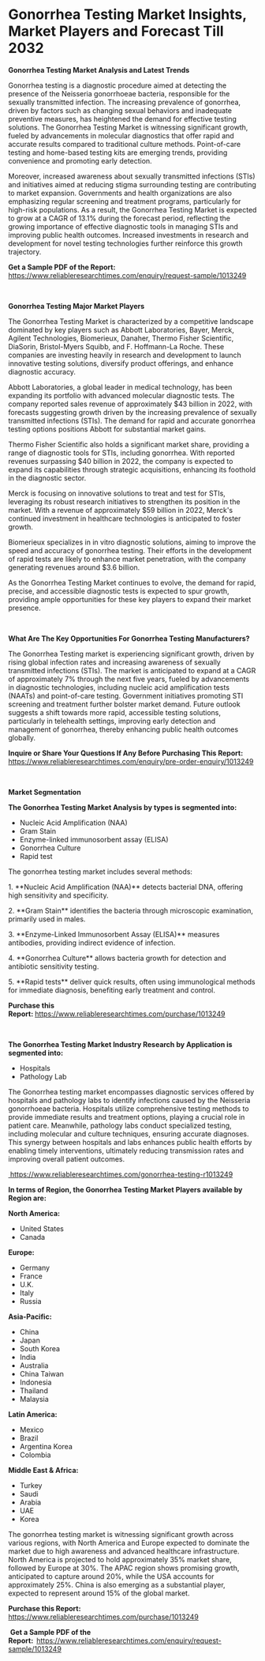 <p><h1>Gonorrhea Testing Market Insights, Market Players and Forecast Till 2032</h1></p><p><strong>Gonorrhea Testing Market Analysis and Latest Trends</strong></p>
<p><p>Gonorrhea testing is a diagnostic procedure aimed at detecting the presence of the Neisseria gonorrhoeae bacteria, responsible for the sexually transmitted infection. The increasing prevalence of gonorrhea, driven by factors such as changing sexual behaviors and inadequate preventive measures, has heightened the demand for effective testing solutions. The Gonorrhea Testing Market is witnessing significant growth, fueled by advancements in molecular diagnostics that offer rapid and accurate results compared to traditional culture methods. Point-of-care testing and home-based testing kits are emerging trends, providing convenience and promoting early detection.</p><p>Moreover, increased awareness about sexually transmitted infections (STIs) and initiatives aimed at reducing stigma surrounding testing are contributing to market expansion. Governments and health organizations are also emphasizing regular screening and treatment programs, particularly for high-risk populations. As a result, the Gonorrhea Testing Market is expected to grow at a CAGR of 13.1% during the forecast period, reflecting the growing importance of effective diagnostic tools in managing STIs and improving public health outcomes. Increased investments in research and development for novel testing technologies further reinforce this growth trajectory.</p></p>
<p><strong>Get a Sample PDF of the Report:&nbsp;</strong> <a href="https://www.reliableresearchtimes.com/enquiry/request-sample/1013249?utm_campaign=3352&utm_medium=2&utm_source=Github&utm_content=ia&utm_term=16042025&utm_id=gonorrhea-testing">https://www.reliableresearchtimes.com/enquiry/request-sample/1013249</a></p>
<p>&nbsp;</p>
<p><strong>Gonorrhea Testing Major Market Players</strong></p>
<p><p>The Gonorrhea Testing Market is characterized by a competitive landscape dominated by key players such as Abbott Laboratories, Bayer, Merck, Agilent Technologies, Biomerieux, Danaher, Thermo Fisher Scientific, DiaSorin, Bristol-Myers Squibb, and F. Hoffmann-La Roche. These companies are investing heavily in research and development to launch innovative testing solutions, diversify product offerings, and enhance diagnostic accuracy.</p><p>Abbott Laboratories, a global leader in medical technology, has been expanding its portfolio with advanced molecular diagnostic tests. The company reported sales revenue of approximately $43 billion in 2022, with forecasts suggesting growth driven by the increasing prevalence of sexually transmitted infections (STIs). The demand for rapid and accurate gonorrhea testing options positions Abbott for substantial market gains.</p><p>Thermo Fisher Scientific also holds a significant market share, providing a range of diagnostic tools for STIs, including gonorrhea. With reported revenues surpassing $40 billion in 2022, the company is expected to expand its capabilities through strategic acquisitions, enhancing its foothold in the diagnostic sector.</p><p>Merck is focusing on innovative solutions to treat and test for STIs, leveraging its robust research initiatives to strengthen its position in the market. With a revenue of approximately $59 billion in 2022, Merck's continued investment in healthcare technologies is anticipated to foster growth.</p><p>Biomerieux specializes in in vitro diagnostic solutions, aiming to improve the speed and accuracy of gonorrhea testing. Their efforts in the development of rapid tests are likely to enhance market penetration, with the company generating revenues around $3.6 billion.</p><p>As the Gonorrhea Testing Market continues to evolve, the demand for rapid, precise, and accessible diagnostic tests is expected to spur growth, providing ample opportunities for these key players to expand their market presence.</p></p>
<p>&nbsp;</p>
<p><strong>What Are The Key Opportunities For Gonorrhea Testing Manufacturers?</strong></p>
<p><p>The Gonorrhea Testing market is experiencing significant growth, driven by rising global infection rates and increasing awareness of sexually transmitted infections (STIs). The market is anticipated to expand at a CAGR of approximately 7% through the next five years, fueled by advancements in diagnostic technologies, including nucleic acid amplification tests (NAATs) and point-of-care testing. Government initiatives promoting STI screening and treatment further bolster market demand. Future outlook suggests a shift towards more rapid, accessible testing solutions, particularly in telehealth settings, improving early detection and management of gonorrhea, thereby enhancing public health outcomes globally.</p></p>
<p><strong>Inquire or Share Your Questions If Any Before Purchasing This Report:</strong> <a href="https://www.reliableresearchtimes.com/enquiry/pre-order-enquiry/1013249?utm_campaign=3352&utm_medium=2&utm_source=Github&utm_content=ia&utm_term=16042025&utm_id=gonorrhea-testing">https://www.reliableresearchtimes.com/enquiry/pre-order-enquiry/1013249</a></p>
<p>&nbsp;</p>
<p><strong>Market Segmentation</strong></p>
<p><strong>The Gonorrhea Testing Market Analysis by types is segmented into:</strong></p>
<p><ul><li>Nucleic Acid Amplification (NAA)</li><li>Gram Stain</li><li>Enzyme-linked immunosorbent assay (ELISA)</li><li>Gonorrhea Culture</li><li>Rapid test</li></ul></p>
<p><p>The gonorrhea testing market includes several methods: </p><p>1. **Nucleic Acid Amplification (NAA)** detects bacterial DNA, offering high sensitivity and specificity. </p><p>2. **Gram Stain** identifies the bacteria through microscopic examination, primarily used in males. </p><p>3. **Enzyme-Linked Immunosorbent Assay (ELISA)** measures antibodies, providing indirect evidence of infection. </p><p>4. **Gonorrhea Culture** allows bacteria growth for detection and antibiotic sensitivity testing. </p><p>5. **Rapid tests** deliver quick results, often using immunological methods for immediate diagnosis, benefiting early treatment and control.</p></p>
<p><strong>Purchase this Report:&nbsp;</strong><a href="https://www.reliableresearchtimes.com/purchase/1013249?utm_campaign=3352&utm_medium=2&utm_source=Github&utm_content=ia&utm_term=16042025&utm_id=gonorrhea-testing">https://www.reliableresearchtimes.com/purchase/1013249</a></p>
<p>&nbsp;</p>
<p><strong>The Gonorrhea Testing Market Industry Research by Application is segmented into:</strong></p>
<p><ul><li>Hospitals</li><li>Pathology Lab</li></ul></p>
<p><p>The Gonorrhea testing market encompasses diagnostic services offered by hospitals and pathology labs to identify infections caused by the Neisseria gonorrhoeae bacteria. Hospitals utilize comprehensive testing methods to provide immediate results and treatment options, playing a crucial role in patient care. Meanwhile, pathology labs conduct specialized testing, including molecular and culture techniques, ensuring accurate diagnoses. This synergy between hospitals and labs enhances public health efforts by enabling timely interventions, ultimately reducing transmission rates and improving overall patient outcomes.</p></p>
<p><a href="https://www.reliableresearchtimes.com/gonorrhea-testing-r1013249?utm_campaign=3352&utm_medium=2&utm_source=Github&utm_content=ia&utm_term=16042025&utm_id=gonorrhea-testing">&nbsp;https://www.reliableresearchtimes.com/gonorrhea-testing-r1013249</a></p>
<p><strong>In terms of Region, the Gonorrhea Testing Market Players available by Region are:</strong></p>
<p>
    <p> <strong> North America: </strong>
        <ul>
            <li>United States</li>
            <li>Canada</li>
        </ul>
        </p> 
    <p> <strong> Europe: </strong>
        <ul>
            <li>Germany</li>
            <li>France</li>
            <li>U.K.</li>
            <li>Italy</li>
            <li>Russia</li>
        </ul>
        </p> 
    <p> <strong> Asia-Pacific: </strong>
        <ul>
            <li>China</li>
            <li>Japan</li>
            <li>South Korea</li>
            <li>India</li>
            <li>Australia</li>
            <li>China Taiwan</li>
            <li>Indonesia</li>
            <li>Thailand</li>
            <li>Malaysia</li>
        </ul>
        </p> 
    <p> <strong> Latin America: </strong>
        <ul>
            <li>Mexico</li>
            <li>Brazil</li>
            <li>Argentina Korea</li>
            <li>Colombia</li>
        </ul>
        </p> 
    <p> <strong> Middle East & Africa: </strong>
        <ul>
            <li>Turkey</li>
            <li>Saudi</li>
            <li>Arabia</li>
            <li>UAE</li>
            <li>Korea</li>
        </ul>
    </p>
    </p>
<p><p>The gonorrhea testing market is witnessing significant growth across various regions, with North America and Europe expected to dominate the market due to high awareness and advanced healthcare infrastructure. North America is projected to hold approximately 35% market share, followed by Europe at 30%. The APAC region shows promising growth, anticipated to capture around 20%, while the USA accounts for approximately 25%. China is also emerging as a substantial player, expected to represent around 15% of the global market.</p></p>
<p><strong>Purchase this Report: </strong><a href="https://www.reliableresearchtimes.com/purchase/1013249?utm_campaign=3352&utm_medium=2&utm_source=Github&utm_content=ia&utm_term=16042025&utm_id=gonorrhea-testing">https://www.reliableresearchtimes.com/purchase/1013249</a></p>
<p>&nbsp;<strong>Get a Sample PDF of the Report:&nbsp;&nbsp;</strong><a href="https://www.reliableresearchtimes.com/enquiry/request-sample/1013249?utm_campaign=3352&utm_medium=2&utm_source=Github&utm_content=ia&utm_term=16042025&utm_id=gonorrhea-testing">https://www.reliableresearchtimes.com/enquiry/request-sample/1013249</a></p>
<p><strong></strong></p>
<p><p></p><p></p><p></p></p>